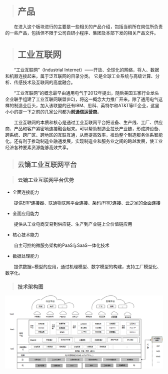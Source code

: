 > # 产品

&emsp;&emsp;在进入这个板块进行的主要是一些相关的产品介绍，包括当前所在岗位所负责的一些产品，包括但不限于公司自研小程序、集团及本部下发的相关产品文件。

> # 工业互联网

&emsp;&emsp;“工业互联网”（Industrial Internet）——开放、全球化的网络，将人、数据和机器连接起来，属于泛互联网的目录分类。  它是全球工业系统与高级计算、分析、传感技术及互联网的高度融合。

&emsp;&emsp;“工业互联网”的概念最早由通用电气于2012年提出，随后美国五家行业龙头企业联手组建了工业互联网联盟(IIC)，将这一概念大力推广开来。除了通用电气这样的制造业巨头，加入该联盟的还有IBM、思科、英特尔和AT&T等IT企业，这里小小的提一下之前的几家公司都为**前通信运营商**。

&emsp;&emsp;工业互联网的本质和核心是通过工业互联网平台把设备、生产线、工厂、供应商、产品和客户紧密地连接融合起来。可以帮助制造业拉长产业链，形成跨设备、跨系统、跨厂区、跨地区的互联互通，从而提高效率，推动整个制造服务体系智能化。还有利于推动制造业融通发展，实现制造业和服务业之间的跨越发展，使工业经济各种要素资源能够高效共享。

> ## 云镝工业互联网平台

> ### 云镝工业互联网平台优势

+ 全面连接能力

&emsp;&emsp;提供ERP连接器、联通物联网平台连接、条码/FRID连接、云之家的全面连接

+ 全面应用能力

&emsp;&emsp;提供从工业电商交易到供应链、生产到产业链上全价值链应用

+ 核心技术能力

&emsp;&emsp;自主可控的微服务架构的PaaS与SaaS一体化技术

+ 数据处理能力

&emsp;&emsp;提供数据+模型的应用，通过机理模型、数字模型的构建，支持工厂模型化、数字化。

> ### 技术架构图

![image](frame.png)
